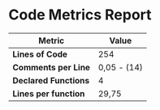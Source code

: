 # Code Metrics Report

| Metric                          | Value       |
|---------------------------------|-------------|
| **Lines of Code**               | 254         |
| **Comments per Line**           | 0,05 - (14) |
| **Declared Functions**          | 4           |
| **Lines per function**          | 29,75       |


